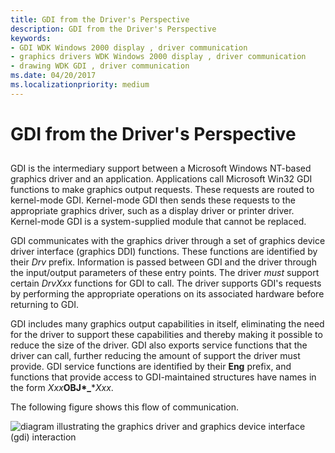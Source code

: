 ```yaml
---
title: GDI from the Driver's Perspective
description: GDI from the Driver's Perspective
keywords:
- GDI WDK Windows 2000 display , driver communication
- graphics drivers WDK Windows 2000 display , driver communication
- drawing WDK GDI , driver communication
ms.date: 04/20/2017
ms.localizationpriority: medium
---
```


# GDI from the Driver's Perspective


## <span id="ddk_gdi_from_the_driver_92_s_perspective_gg"></span><span id="DDK_GDI_FROM_THE_DRIVER_92_S_PERSPECTIVE_GG"></span>


GDI is the intermediary support between a Microsoft Windows NT-based graphics driver and an application. Applications call Microsoft Win32 GDI functions to make graphics output requests. These requests are routed to kernel-mode GDI. Kernel-mode GDI then sends these requests to the appropriate graphics driver, such as a display driver or printer driver. Kernel-mode GDI is a system-supplied module that cannot be replaced.

GDI communicates with the graphics driver through a set of graphics device driver interface (graphics DDI) functions. These functions are identified by their *Drv* prefix. Information is passed between GDI and the driver through the input/output parameters of these entry points. The driver *must* support certain *DrvXxx* functions for GDI to call. The driver supports GDI's requests by performing the appropriate operations on its associated hardware before returning to GDI.

GDI includes many graphics output capabilities in itself, eliminating the need for the driver to support these capabilities and thereby making it possible to reduce the size of the driver. GDI also exports service functions that the driver can call, further reducing the amount of support the driver must provide. GDI service functions are identified by their **Eng** prefix, and functions that provide access to GDI-maintained structures have names in the form *Xxx*<strong>OBJ*\_</strong>**Xxx*.

The following figure shows this flow of communication.

![diagram illustrating the graphics driver and graphics device interface (gdi) interaction](images/gditoddi.png)

 

 





